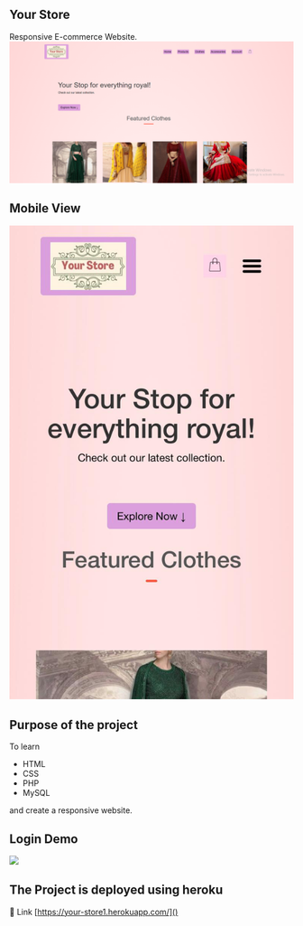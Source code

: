 ## Your Store
Responsive E-commerce Website.
![Desktop View](readme_images/home.png)
## Mobile View
![](readme_images/mobile_view.jpeg)
## Purpose of the project
To learn
- HTML
- CSS
- PHP
- MySQL

and create a responsive website.

## Login Demo
![](readme_images/login_demo.jpg)

## The Project is deployed using heroku
🔗 Link 
[https://your-store1.herokuapp.com/]()

